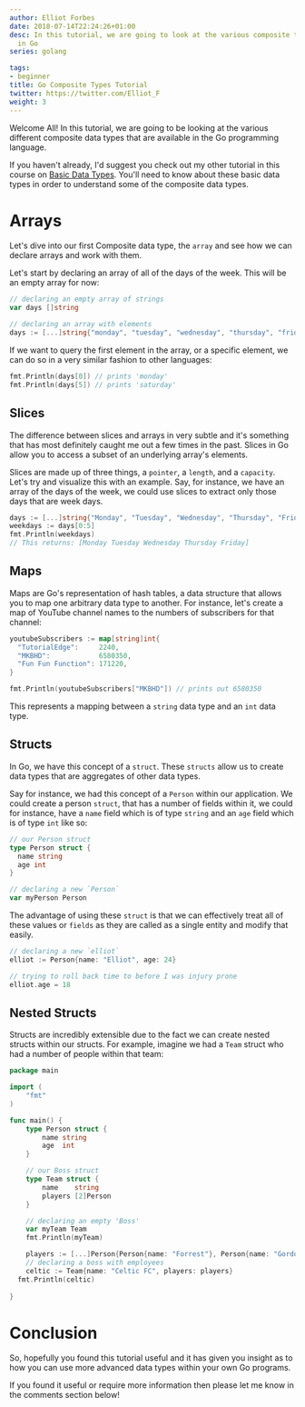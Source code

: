 ```yaml
---
author: Elliot Forbes
date: 2018-07-14T22:24:26+01:00
desc: In this tutorial, we are going to look at the various composite types available
  in Go
series: golang

tags:
- beginner
title: Go Composite Types Tutorial
twitter: https://twitter.com/Elliot_F
weight: 3
---
```


Welcome All! In this tutorial, we are going to be looking at the various different composite data types that are available in the Go programming language. 

If you haven't already, I'd suggest you check out my other tutorial in this course on [Basic Data Types](/golang/go-basic-types-tutorial/). You'll need to know about these basic data types in order to understand some of the composite data types. 

# Arrays

Let's dive into our first Composite data type, the `array` and see how we can declare arrays and work with them.

Let's start by declaring an array of all of the days of the week. This will be an empty array for now:

```go
// declaring an empty array of strings
var days []string

// declaring an array with elements
days := [...]string{"monday", "tuesday", "wednesday", "thursday", "friday", "saturday", "sunday"}
```

If we want to query the first element in the array, or a specific element, we can do so in a very similar fashion to other languages:

```go
fmt.Println(days[0]) // prints 'monday'
fmt.Println(days[5]) // prints 'saturday'
```

## Slices

The difference between slices and arrays in very subtle and it's something that has most definitely caught me out a few times in the past. Slices in Go allow you to access a subset of an underlying array's elements. 

Slices are made up of three things, a `pointer`, a `length`, and a `capacity`. Let's try and visualize this with an example. Say, for instance, we have an array of the days of the week, we could use slices to extract only those days that are week days.

```go
days := [...]string{"Monday", "Tuesday", "Wednesday", "Thursday", "Friday", "Saturday", "Sunday"}
weekdays := days[0:5]
fmt.Println(weekdays)
// This returns: [Monday Tuesday Wednesday Thursday Friday]
```

## Maps

Maps are Go's representation of hash tables, a data structure that allows you to map one arbitrary data type to another. For instance, let's create a map of YouTube channel names to the numbers of subscribers for that channel:

```go
youtubeSubscribers := map[string]int{
  "TutorialEdge":     2240,
  "MKBHD":            6580350,
  "Fun Fun Function": 171220,
}

fmt.Println(youtubeSubscribers["MKBHD"]) // prints out 6580350
```

This represents a mapping between a `string` data type and an `int` data type.

## Structs

In Go, we have this concept of a `struct`. These `structs` allow us to create data types that are aggregates of other data types. 

Say for instance, we had this concept of a `Person` within our application. We could create a person `struct`, that has a number of fields within it, we could for instance, have a `name` field which is of type `string` and an `age` field which is of type `int` like so:

```go
// our Person struct
type Person struct {
  name string
  age int
}

// declaring a new `Person`
var myPerson Person
```

The advantage of using these `struct` is that we can effectively treat all of these values or `fields` as they are called as a single entity and modify that easily. 

```go
// declaring a new `elliot`
elliot := Person{name: "Elliot", age: 24}

// trying to roll back time to before I was injury prone
elliot.age = 18
```

## Nested Structs

Structs are incredibly extensible due to the fact we can create nested structs within our structs. For example, imagine we had a `Team` struct who had a number of people within that team:

```go
package main

import (
	"fmt"
)

func main() {
	type Person struct {
		name string
		age  int
	}

	// our Boss struct
	type Team struct {
		name    string
		players [2]Person
	}

	// declaring an empty 'Boss'
	var myTeam Team
	fmt.Println(myTeam)

	players := [...]Person{Person{name: "Forrest"}, Person{name: "Gordon"}}
	// declaring a boss with employees
	celtic := Team{name: "Celtic FC", players: players}
  fmt.Println(celtic)
  
}
```

# Conclusion

So, hopefully you found this tutorial useful and it has given you insight as to how you can use more advanced data types within your own Go programs. 

If you found it useful or require more information then please let me know in the comments section below!

